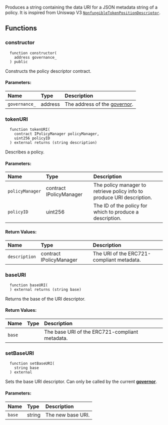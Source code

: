 Produces a string containing the data URI for a JSON metadata string of a policy.
It is inspired from Uniswap V3 [`NonfungibleTokenPositionDescriptor`](https://docs.uniswap.org/protocol/reference/periphery/NonfungibleTokenPositionDescriptor).


## Functions
### constructor
```solidity
  function constructor(
    address governance_
  ) public
```
Constructs the policy descriptor contract.


#### Parameters:
| Name | Type | Description                                                          |
| :--- | :--- | :------------------------------------------------------------------- |
|`governance_` | address | The address of the [governor](/docs/protocol/governance).

### tokenURI
```solidity
  function tokenURI(
    contract IPolicyManager policyManager,
    uint256 policyID
  ) external returns (string description)
```
Describes a policy.


#### Parameters:
| Name | Type | Description                                                          |
| :--- | :--- | :------------------------------------------------------------------- |
|`policyManager` | contract IPolicyManager | The policy manager to retrieve policy info to produce URI description.
|`policyID` | uint256 | The ID of the policy for which to produce a description.

#### Return Values:
| Name                           | Type          | Description                                                                  |
| :----------------------------- | :------------ | :--------------------------------------------------------------------------- |
|`description`| contract IPolicyManager | The URI of the ERC721-compliant metadata.
### baseURI
```solidity
  function baseURI(
  ) external returns (string base)
```
Returns the base of the URI descriptor.



#### Return Values:
| Name                           | Type          | Description                                                                  |
| :----------------------------- | :------------ | :--------------------------------------------------------------------------- |
|`base`|  | The base URI of the ERC721-compliant metadata.
### setBaseURI
```solidity
  function setBaseURI(
    string base
  ) external
```
Sets the base URI descriptor.
Can only be called by the current [**governor**](/docs/protocol/governance).


#### Parameters:
| Name | Type | Description                                                          |
| :--- | :--- | :------------------------------------------------------------------- |
|`base` | string | The new base URI.

